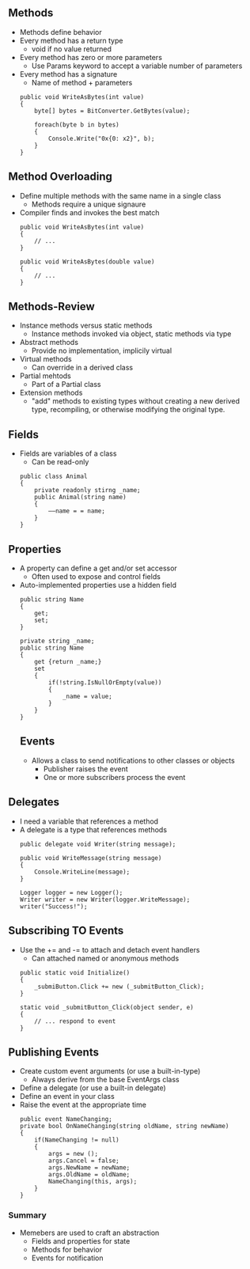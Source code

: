 ## Methods
* Methods define behavior
* Every method has a return type
    * void if no value returned
* Every method has zero or more parameters
    * Use Params keyword to accept a variable number of parameters
* Every method has a signature
    * Name of method + parameters
    ```
    public void WriteAsBytes(int value)
    {
        byte[] bytes = BitConverter.GetBytes(value);

        foreach(byte b in bytes)
        {
            Console.Write("0x{0: x2}", b);
        }
    }
    ```        
## Method Overloading
* Define multiple methods with the same name in a single class
    * Methods require a unique signaure
* Compiler  finds and invokes the best match
    ```
    public void WriteAsBytes(int value)
    {
        // ...
    }

    public void WriteAsBytes(double value)
    {
        // ...
    }
    ```        
## Methods-Review
* Instance methods versus static methods
    * Instance methods invoked via object, static methods via type
* Abstract methods
    * Provide no implementation, implicily virtual
* Virtual methods
    * Can override in a derived class
* Partial mehtods
    * Part of a Partial class
* Extension methods
    * "add" methods to existing types without creating a new derived type, recompiling, or otherwise modifying the original type.
## Fields
* Fields are variables of a class
    * Can be read-only
    ```
    public class Animal
    {
        private readonly stirng _name;
        public Animal(string name)
        {
            ——name = = name;
        }
    }
    ```    
## Properties
* A property can define a get and/or set accessor
    * Often used to expose and control fields
* Auto-implemented properties use a hidden field
    ```
    public string Name
    {
        get;
        set;
    }

    private string _name;
    public string Name
    {
        get {return _name;}
        set
        {
            if(!string.IsNullOrEmpty(value))
            {
                _name = value;
            }
        }
    }
    ```        
    ## Events
    * Allows a class to send notifications to other classes or objects
        * Publisher raises the event
        * One or more subscribers process the event
## Delegates
* I need a variable that references a method
* A delegate is a type that references methods
    ```
    public delegate void Writer(string message);

    public void WriteMessage(string message)
    {
        Console.WriteLine(message);
    }

    Logger logger = new Logger();
    Writer writer = new Writer(logger.WriteMessage);
    writer("Success!");
    ```        
## Subscribing TO Events
* Use the += and -= to attach and detach event handlers
    * Can attached named or anonymous methods
    ```
    public static void Initialize()
    {
        _submiButton.Click += new (_submitButton_Click);
    }

    static void _submitButton_Click(object sender, e)
    {
        // ... respond to event
    }
    ```    
## Publishing Events
* Create custom event arguments (or use a built-in-type)
    * Always derive from the base EventArgs class
* Define a delegate (or use a built-in delegate)       
* Define an event in your class
* Raise the event at the appropriate time
    ```
    public event NameChanging;
    private bool OnNameChanging(string oldName, string newName)
    {
        if(NameChanging != null)
        {
            args = new ();
            args.Cancel = false;
            args.NewName = newName;
            args.OldName = oldName;
            NameChanging(this, args);
        }
    }
    ``` 
### Summary
* Memebers are used to craft an abstraction
    * Fields and properties for state
    * Methods for behavior
    * Events for notification
    
